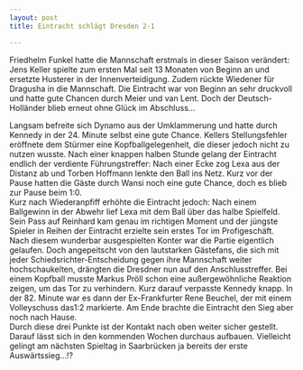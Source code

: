 ```yaml
---
layout: post
title: Eintracht schlägt Dresden 2-1

---
```


Friedhelm Funkel hatte die Mannschaft erstmals in dieser Saison verändert: Jens Keller spielte zum ersten Mal seit 13 Monaten von Beginn an und ersetzte Husterer in der Innenverteidigung. Zudem rückte Wiedener für Dragusha in die Mannschaft. Die Eintracht war von Beginn an sehr druckvoll und hatte gute Chancen durch Meier und van Lent. Doch der Deutsch-Holländer blieb erneut ohne Glück im Abschluss...

Langsam befreite sich Dynamo aus der Umklammerung und hatte durch Kennedy in der 24. Minute selbst eine gute Chance. Kellers Stellungsfehler eröffnete dem Stürmer eine Kopfballgelegenheit, die dieser jedoch nicht zu nutzen wusste. Nach einer knappen halben Stunde gelang der Eintracht endlich der verdiente Führungstreffer: Nach einer Ecke zog Lexa aus der Distanz ab und Torben Hoffmann lenkte den Ball ins Netz. Kurz vor der Pause hatten die Gäste durch Wansi noch eine gute Chance, doch es blieb zur Pause beim 1:0.  
Kurz nach Wiederanpfiff erhöhte die Eintracht jedoch: Nach einem Ballgewinn in der Abwehr lief Lexa mit dem Ball über das halbe Spielfeld. Sein Pass auf Reinhard kam genau im richtigen Moment und der jüngste Spieler in Reihen der Eintracht erzielte sein erstes Tor im Profigeschäft. Nach diesem wunderbar ausgespielten Konter war die Partie eigentlich gelaufen. Doch angepeitscht von den lautstarken Gästefans, die sich mit jeder Schiedsrichter-Entscheidung gegen ihre Mannschaft weiter hochschaukelten, drängten die Dresdner nun auf den Anschlusstreffer. Bei einem Kopfball musste Markus Pröll schon eine außergewöhnliche Reaktion zeigen, um das Tor zu verhindern. Kurz darauf verpasste Kennedy knapp. In der 82. Minute war es dann der Ex-Frankfurter Rene Beuchel, der mit einem Volleyschuss das1:2 markierte. Am Ende brachte die Eintracht den Sieg aber noch nach Hause.  
Durch diese drei Punkte ist der Kontakt nach oben weiter sicher gestellt. Darauf lässt sich in den kommenden Wochen durchaus aufbauen. Vielleicht gelingt am nächsten Spieltag in Saarbrücken ja bereits der erste Auswärtssieg...!?
